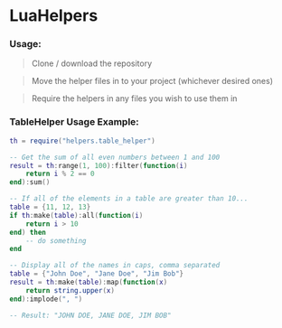 # LuaHelpers

### Usage:

> Clone / download the repository

> Move the helper files in to your project (whichever desired ones)

> Require the helpers in any files you wish to use them in

### TableHelper Usage Example:

```lua
th = require("helpers.table_helper")

-- Get the sum of all even numbers between 1 and 100
result = th:range(1, 100):filter(function(i)
    return i % 2 == 0
end):sum()

-- If all of the elements in a table are greater than 10...
table = {11, 12, 13}
if th:make(table):all(function(i)
    return i > 10
end) then
    -- do something
end

-- Display all of the names in caps, comma separated
table = {"John Doe", "Jane Doe", "Jim Bob"}
result = th:make(table):map(function(x)
    return string.upper(x)
end):implode(", ")

-- Result: "JOHN DOE, JANE DOE, JIM BOB"
```